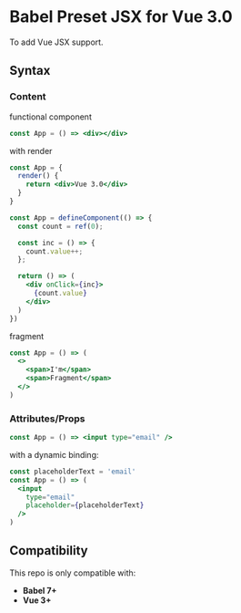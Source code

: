 # Babel Preset JSX for Vue 3.0

To add Vue JSX support.

## Syntax

### Content
functional component

```jsx
const App = () => <div></div>
```

with render

```jsx
const App = {
  render() {
    return <div>Vue 3.0</div>
  }
}
```

```jsx
const App = defineComponent(() => {
  const count = ref(0);

  const inc = () => {
    count.value++;
  };

  return () => (
    <div onClick={inc}>
      {count.value}
    </div>
  )
})
```

fragment

```jsx
const App = () => (
  <>
    <span>I'm</span>
    <span>Fragment</span>
  </>
)
```

### Attributes/Props

```jsx
const App = () => <input type="email" />
```

with a dynamic binding:

```jsx
const placeholderText = 'email'
const App = () => (
  <input
    type="email"
    placeholder={placeholderText}
  />
)
```

## Compatibility

This repo is only compatible with:

- **Babel 7+**
- **Vue 3+**
